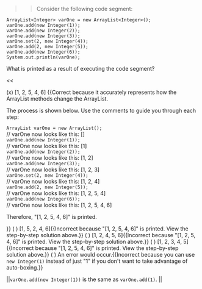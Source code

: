 >>Consider the following code segment:
<pre><code>ArrayList&lt;Integer&gt; varOne = new ArrayList&lt;Integer&gt;();
varOne.add(new Integer(1));
varOne.add(new Integer(2));
varOne.add(new Integer(3));
varOne.set(2, new Integer(4));
varOne.add(2, new Integer(5));
varOne.add(new Integer(6));
System.out.println(varOne);
</code></pre>
<p>What is printed as a result of executing the code segment?</p><<

(x) [1, 2, 5, 4, 6] {{Correct because it accurately represents how the ArrayList methods change the ArrayList.
<p>The process is shown below. Use the comments to guide you through each step:</p><code>ArrayList varOne = new ArrayList();</code><br/> // varOne now looks like this: []<br/><code>varOne.add(new Integer(1));</code><br/> // varOne now looks like this: [1]<br/><code>varOne.add(new Integer(2));</code><br/> // varOne now looks like this: [1, 2]<br/><code>varOne.add(new Integer(3));</code><br/> // varOne now looks like this: [1, 2, 3]<br/><code>varOne.set(2, new Integer(4));</code><br/> // varOne now looks like this: [1, 2, 4]<br/><code>varOne.add(2, new Integer(5));</code><br/> // varOne now looks like this: [1, 2, 5, 4]<br/><code>varOne.add(new Integer(6));</code><br/> // varOne now looks like this: [1, 2, 5, 4, 6]<p>Therefore, "[1, 2, 5, 4, 6]" is printed.</p>}}
( ) [1, 5, 2, 4, 6]{{Incorrect because "[1, 2, 5, 4, 6]" is printed. View the step-by-step solution above.}}
( ) [1, 2, 4, 5, 6]{{Incorrect because "[1, 2, 5, 4, 6]" is printed. View the step-by-step solution above.}}
( ) [1, 2, 3, 4, 5]{{Incorrect because "[1, 2, 5, 4, 6]" is printed. View the step-by-step solution above.}}
( ) An error would occur.{{Incorrect because you can use <code>new Integer(1)</code> instead of just "1" if you don't want to take advantage of auto-boxing.}}

||<code>varOne.add(new Integer(1))</code> is the same as <code>varOne.add(1)</code>. ||
